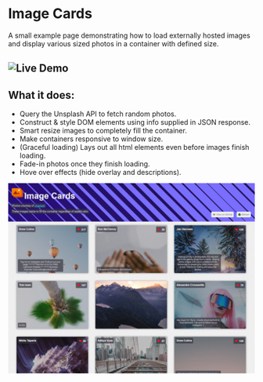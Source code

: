 # Image Cards
A small example page demonstrating how to load externally hosted images and display various sized photos in a container with defined size.

## ![Live Demo](https://example-image-cards.firebaseapp.com/)

## What it does:
- Query the Unsplash API to fetch random photos.
- Construct & style DOM elements using info supplied in JSON response.
- Smart resize images to completely fill the container.
- Make containers responsive to window size.
- (Graceful loading) Lays out all html elements even before images finish loading.
- Fade-in photos once they finish loading.
- Hove over effects (hide overlay and descriptions).

![Preview](https://github.com/dieharders/example-image-cards/blob/master/preview.jpg)